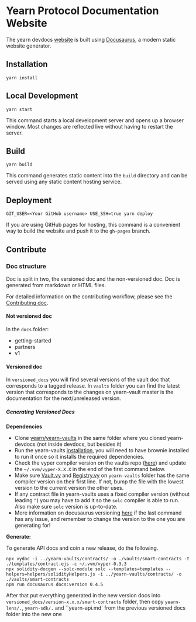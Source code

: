 # Yearn Protocol Documentation Website

The yearn devdocs [website](https://docs.yearn.finance/) is built using [Docusaurus](https://docusaurus.io/), a modern static website generator.

## Installation

```console
yarn install
```

## Local Development

```console
yarn start
```

This command starts a local development server and opens up a browser window. Most changes are reflected live without having to restart the server.

## Build

```console
yarn build
```

This command generates static content into the `build` directory and can be served using any static content hosting service.

## Deployment

```console
GIT_USER=<Your GitHub username> USE_SSH=true yarn deploy
```

If you are using GitHub pages for hosting, this command is a convenient way to build the website and push it to the `gh-pages` branch.

## Contribute

### Doc structure

Doc is split in two, the versioned doc and the non-versioned doc.
Doc is generated from markdown or HTML files.

For detailed information on the contributing workflow, please see the [Contributing doc](CONTRIBUTING.md).

#### Not versioned doc

In the `docs` folder:

- getting-started
- partners
- v1

#### Versioned doc

In `versioned_docs` you will find several versions of the vault doc that corresponds to a tagged release. In `vaults` folder you can find the latest version that corresponds to the changes on yearn-vault master is the documentation for the next/unreleased version.

##### Generating Versioned Docs

**Dependencies**

- Clone [yearn/yearn-vaults](https://github.com/yearn/yearn-vaults) in the same folder where you cloned yearn-devdocs (not inside devdocs, but besides it)
- Run the yearn-vaults [installation](https://github.com/yearn/yearn-vaults#installation), you will need to have brownie installed to run it once so it installs the required dependencies.
- Check the vyper compiler version on the vaults repo ([here](https://github.com/yearn/yearn-vaults/blob/master/contracts/Vault.vy#L1)) and update the `~/.vvm/vyper-X.X.X` in the end of the first command below.
- Make sure [Vault.vy](https://github.com/yearn/yearn-vaults/blob/master/contracts/Vault.vy#L1) and [Registry.vy](https://github.com/yearn/yearn-vaults/blob/master/contracts/Registry.vy#L1) on `yearn-vaults` folder has the same compiler version on their first line. If not, bump the file with the lowest version to the current version the other uses.
- If any contract file in yearn-vaults uses a fixed compiler version (without leading `^`) you may have to add it so the `solc` compiler is able to run. Also make sure `solc` version is up-to-date.
- More information on docusaurus versioning [here](https://docusaurus.io/docs/versioning#tagging-a-new-version) if the last command has any issue, and remember to change the version to the one you are generating for!

**Generate:**

To generate API docs and coin a new release, do the following.
```
npx vydoc -i ../yearn-vaults/contracts/ -o ./vaults/smart-contracts -t ./templates/contract.ejs -c ~/.vvm/vyper-0.3.3
npx solidity-docgen --solc-module solc --templates=templates --helpers=helpers/solidityHelpers.js -i ../yearn-vaults/contracts/ -o ./vaults/smart-contracts
npm run docusaurus docs:version 0.4.5
```
After that put everything generated in the new version docs into `versioned_docs/version-x.x.x/smart-contracts` folder, then copy `yearn-lens/.`, `yearn-sdk/.` and ``yearn-api.md` from the previous versioned docs folder into the new one